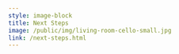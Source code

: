 ```yaml
---
style: image-block
title: Next Steps
image: /public/img/living-room-cello-small.jpg
link: /next-steps.html
---
```

